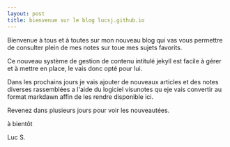 ```yaml
---
layout: post
title: bienvenue sur le blog lucsj.github.io
---
```


Bienvenue à tous et à toutes sur mon nouveau blog qui vas vous permettre de consulter plein de mes notes  sur toue mes sujets favorits.

Ce nouveau système de gestion de contenu intitulé jekyll est facile à gérer et à mettre en place, le vais donc opté pour lui.

Dans les prochains jours  je vais ajouter de nouveaux articles et des notes diverses rassemblées  a l'aide du logiciel visunotes  qu eje vais  convertir au format markdawn affin de les rendre disponible ici.

Revenez dans plusieurs jours pour voir les nouveautées.

à bientôt

Luc S.